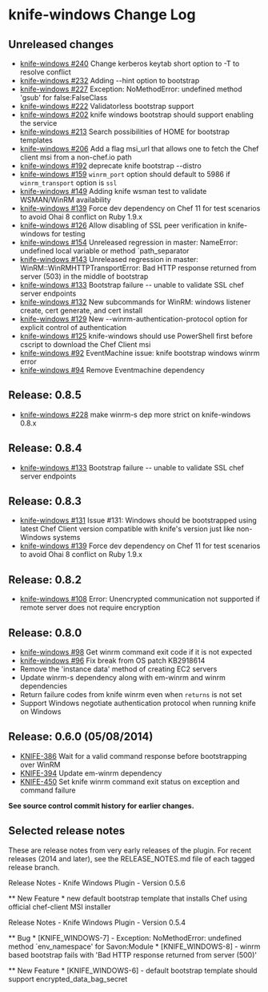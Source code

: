 # knife-windows Change Log

## Unreleased changes

* [knife-windows #240](https://github.com/chef/knife-windows/pull/240) Change kerberos keytab short option to -T to resolve conflict
* [knife-windows #232](https://github.com/chef/knife-windows/pull/232) Adding --hint option to bootstrap
* [knife-windows #227](https://github.com/chef/knife-windows/issues/227) Exception: NoMethodError: undefined method 'gsub' for false:FalseClass
* [knife-windows #222](https://github.com/chef/knife-windows/issues/222) Validatorless bootstrap support
* [knife-windows #202](https://github.com/chef/knife-windows/issues/202) knife windows bootstrap should support enabling the service
* [knife-windows #213](https://github.com/chef/knife-windows/pull/213) Search possibilities of HOME for bootstrap templates
* [knife-windows #206](https://github.com/chef/knife-windows/pull/206) Add a flag msi_url that allows one to fetch the Chef client msi from a non-chef.io path
* [knife-windows #192](https://github.com/chef/knife-windows/issues/192) deprecate knife bootstrap --distro
* [knife-windows #159](https://github.com/opscode/knife-windows/issues/159) `winrm_port` option should default to 5986 if `winrm_transport` option is `ssl`
* [knife-windows #149](https://github.com/chef/knife-windows/pull/149) Adding knife wsman test to validate WSMAN/WinRM availability
* [knife-windows #139](https://github.com/opscode/knife-windows/issues/139) Force dev dependency on Chef 11 for test scenarios to avoid Ohai 8 conflict on Ruby 1.9.x
* [knife-windows #126](https://github.com/opscode/knife-windows/pull/126) Allow disabling of SSL peer verification in knife-windows for testing
* [knife-windows #154](https://github.com/opscode/knife-windows/issues/154) Unreleased regression in master: NameError: undefined local variable or method `path_separator
* [knife-windows #143](https://github.com/opscode/knife-windows/issues/143) Unreleased regression in master: WinRM::WinRMHTTPTransportError: Bad HTTP response returned from server (503) in the middle of bootstrap
* [knife-windows #133](https://github.com/opscode/knife-windows/issues/133) Bootstrap failure -- unable to validate SSL chef server endpoints
* [knife-windows #132](https://github.com/opscode/knife-windows/issues/132) New subcommands for WinRM: windows listener create, cert generate, and cert install
* [knife-windows #129](https://github.com/opscode/knife-windows/issues/129) New --winrm-authentication-protocol option for explicit control of authentication
* [knife-windows #125](https://github.com/opscode/knife-windows/issues/125) knife-windows should use PowerShell first before cscript to download the  Chef Client msi
* [knife-windows #92](https://github.com/opscode/knife-windows/issues/92) EventMachine issue: knife bootstrap windows winrm error
* [knife-windows #94](https://github.com/opscode/knife-windows/issues/94) Remove Eventmachine dependency

## Release: 0.8.5
* [knife-windows #228](https://github.com/chef/knife-windows/pull/228) make winrm-s dep more strict on knife-windows 0.8.x

## Release: 0.8.4
* [knife-windows #133](https://github.com/opscode/knife-windows/issues/133) Bootstrap failure -- unable to validate SSL chef server endpoints

## Release: 0.8.3
* [knife-windows #131](https://github.com/opscode/knife-windows/issues/108) Issue #131: Windows should be bootstrapped using latest Chef Client version compatible with knife's version just like non-Windows systems
* [knife-windows #139](https://github.com/opscode/knife-windows/issues/139) Force dev dependency on Chef 11 for test scenarios to avoid Ohai 8 conflict on Ruby 1.9.x

## Release: 0.8.2
* [knife-windows #108](https://github.com/opscode/knife-windows/issues/108) Error: Unencrypted communication not supported if remote server does not require encryption

## Release: 0.8.0
* [knife-windows #98](https://github.com/opscode/knife-windows/issues/98) Get winrm command exit code if it is not expected
* [knife-windows #96](https://github.com/opscode/knife-windows/issues/96) Fix break from OS patch KB2918614
* Remove the 'instance data' method of creating EC2 servers
* Update winrm-s dependency along with em-winrm and winrm dependencies
* Return failure codes from knife winrm even when `returns` is not set
* Support Windows negotiate authentication protocol when running knife on Windows

## Release: 0.6.0 (05/08/2014)

* [KNIFE-386](https://tickets.opscode.com/browse/KNIFE-386) Wait for a valid command response before bootstrapping over WinRM
* [KNIFE-394](https://tickets.opscode.com/browse/KNIFE-394) Update em-winrm dependency
* [KNIFE-450](https://tickets.opscode.com/browse/KNIFE-450) Set knife winrm command exit status on exception and command failure

**See source control commit history for earlier changes.**

## Selected release notes
These are release notes from very early releases of the plugin. For recent
releases (2014 and later), see the RELEASE_NOTES.md file of each tagged release branch.

Release Notes - Knife Windows Plugin - Version 0.5.6

** New Feature
    * new default bootstrap template that installs Chef using official chef-client MSI installer

Release Notes - Knife Windows Plugin - Version 0.5.4

** Bug
    * [KNIFE\_WINDOWS-7] - Exception: NoMethodError: undefined method `env_namespace' for Savon:Module
    * [KNIFE\_WINDOWS-8] - winrm based bootstrap fails with 'Bad HTTP response returned from server (500)'


** New Feature
    * [KNIFE\_WINDOWS-6] - default bootstrap template should support encrypted\_data\_bag\_secret

